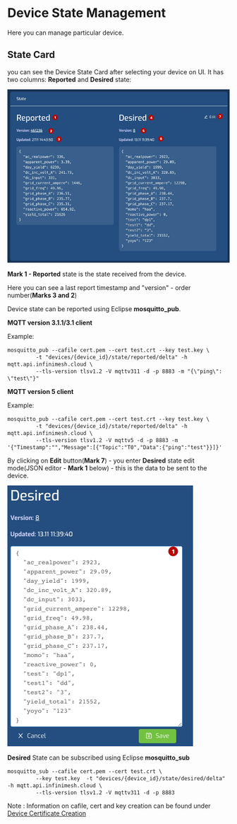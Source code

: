 # Device State Management

Here you can manage particular device.

## State Card

you can see the Device State Card after selecting your device on UI.
It has two columns: **Reported** and **Desired** state:

![Device State](../UI/Images/device/state-base.jpg?raw=true)

**Mark 1 - Reported** state is the state received from the device.

Here you can see a last report timestamp and "version" - order number(**Marks 3 and 2**)

Device state can be reported using Eclipse **mosquitto_pub**.

**MQTT version 3.1.1/3.1 client**

Example: 
```shell
mosquitto_pub --cafile cert.pem --cert test.crt --key test.key \
         -t "devices/{device_id}/state/reported/delta" -h mqtt.api.infinimesh.cloud \
         --tls-version tlsv1.2 -V mqttv311 -d -p 8883 -m "{\"ping\": \"test\"}"
```

**MQTT version 5 client**

Example:
```shell
mosquitto_pub --cafile cert.pem --cert test.crt --key test.key \
         -t "devices/{device_id}/state/reported/delta" -h mqtt.api.infinimesh.cloud \
         --tls-version tlsv1.2 -V mqttv5 -d -p 8883 -m '{"Timestamp":"","Message":[{"Topic":"T0","Data":{"ping":"test"}}]}'
```

By clicking on **Edit** button(**Mark 7**) - you enter **Desired** state edit mode(JSON editor - **Mark 1** below) - this is the data to be sent to the device.

![Device State Edit Mode](../UI/Images/device/state-edit-mode.jpg?raw=true)

**Desired** State can be subscribed using Eclipse **mosquitto_sub**

```shell
mosquitto_sub --cafile cert.pem --cert test.crt \
         --key test.key  -t "devices/{device_id}/state/desired/delta" -h mqtt.api.infinimesh.cloud \
         --tls-version tlsv1.2 -V mqttv311 -d -p 8883
```

Note : Information on cafile, cert and key creation can be found under [Device Certificate Creation](./CertificateCreation.md)


